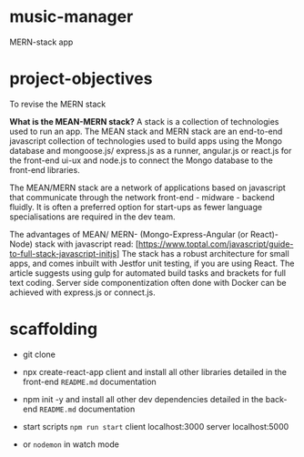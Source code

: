 # music-manager

MERN-stack app

# project-objectives

To revise the MERN stack

**What is the MEAN-MERN stack?**
A stack is a collection of technologies used to run an app. The MEAN stack and MERN stack are an end-to-end javascript collection of technologies used to build apps using the Mongo database and mongoose.js/ express.js as a runner, angular.js or react.js for the front-end ui-ux and node.js to connect the Mongo database to the front-end libraries.

The MEAN/MERN stack are a network of applications based on javascript that communicate through the network front-end - midware - backend fluidly. It is often a preferred option for start-ups as fewer language specialisations are required in the dev team.

The advantages of MEAN/ MERN- (Mongo-Express-Angular (or React)-Node) stack with javascript read: [https://www.toptal.com/javascript/guide-to-full-stack-javascript-initjs] The stack has a robust architecture for small apps, and comes inbuilt with Jestfor unit testing, if you are using React. The article suggests using gulp for automated build tasks and brackets for full text coding. Server side componentization often done with Docker can be achieved with express.js or connect.js.

# scaffolding

- git clone

- npx create-react-app client and install all other libraries detailed in the front-end `README.md` documentation
- npm init -y and install all other dev dependencies detailed in the back-end `README.md` documentation

- start scripts `npm run start` client localhost:3000 server localhost:5000
- or `nodemon` in watch mode

